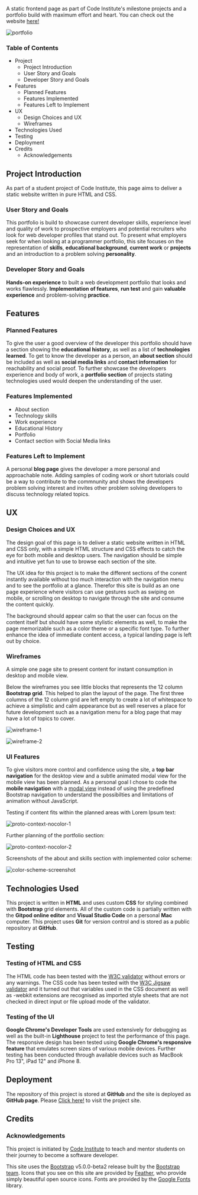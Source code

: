 A static frontend page as part of Code Institute's milestone projects and a portfolio build with maximum effort and heart. You can check out the website [here!](https://theodorcodes.github.io/milestone-project-1/) 

![portfolio](/assets/images/portfolio.png)

### Table of Contents

- Project
    - Project Introduction
    - User Story and Goals
    - Developer Story and Goals
- Features
    -   Planned Features
    -   Features Implemented
    -   Features Left to Implement
- UX
    -   Design Choices and UX
    -   Wireframes
- Technologies Used
- Testing
- Deployment
- Credits
    -   Acknowledgements

## Project Introduction

As part of a student project of Code Institute, this page aims to deliver a static website written in pure HTML and CSS. 

### User Story and Goals

This portfolio is build to showcase current developer skills, experience level and quality of work to prospective employers and potential recruiters who look for web developer profiles that stand out. To present what employers seek for when looking at a programmer portfolio, this site focuses on the representation of **skills**, **educational background**, **current work** or **projects** and an introduction to a problem solving **personality**.

### Developer Story and Goals

**Hands-on experience** to built a web development portfolio that looks and works flawlessly. **Implementation of features**, **run test** and gain **valuable experience** and problem-solving **practice**.

## Features

### Planned Features

To give the user a good overview of the developer this portfolio should have a section showing the **educational history**, as well as a list of **technologies learned**. To get to know the developer as a person, an **about section** should be included as well as **social media links** and **contact information** for reachability and social proof. To further showcase the developers experience and body of work, a **portfolio section** of projects stating technologies used would deepen the understanding of the user.

### Features Implemented

- About section
- Technology skills
- Work experience
- Educational History
- Portfolio
- Contact section with Social Media links

### Features Left to Implement

 A personal **blog page** gives the developer a more personal and approachable note. Adding samples of coding work or short tutorials could be a way to contribute to the commnunity and shows the developers problem solving interest and invites other problem solving developers to discuss technology related topics.

## UX

### Design Choices and UX

The design goal of this page is to deliver a static website written in HTML and CSS only, with a simple HTML structure and CSS effects to catch the eye for both mobile and desktop users. The navigation should be simple and intuitive yet fun to use to browse each section of the site. 

The UX idea for this project is to make the different sections of the conent instantly available without too much interaction with the navigation menu and to see the portfolio at a glance. Therefor this site is build as an one page experience where visitors can use gestures such as swiping on mobile, or scrolling on desktop to navigate through the site and consume the content quickly. 

The background should appear calm so that the user can focus on the content itself but should have some stylistic elements as well, to make the page memorizable such as a color theme or a specific font type. To further enhance the idea of immediate content access, a typical landing page is left out by choice. 



### Wireframes

A simple one page site to present content for instant consumption in desktop and mobile view. 

Below the wireframes you see little blocks that represents the 12 column **Bootstrap grid**. This helped to plan the layout of the page. The first three columns of the 12 column grid are left empty to create a lot of whitespace to achieve a simplistic and calm appearance but as well reserves a place for future development such as a navigation menu for a blog page that may have a lot of topics to cover.

![wireframe-1](/assets/images/wireframe-1.png)

![wireframe-2](/assets/images/wireframe-2.png)



### UI Features

To give visitors more control and confidence using the site, a **top bar navigation** for the desktop view and a subtle animated modal view for the mobile view has been planned. As a personal goal I chose to code the **mobile navigation** with a [modal view](https://www.w3schools.com/cssref/tryit.asp?filename=trycss3_target_modal ) instead of using the predefined Bootstrap navigation to understand the possibilties and limitations of animation without JavaScript.

Testing if content fits within the planned areas with Lorem Ipsum text:

![proto-context-nocolor-1](/assets/images/proto-context-nocolor-1.png)

Further planning of the portfolio section:

![proto-context-nocolor-2](/assets/images/proto-context-nocolor-2.png)

Screenshots of the about and skills section with implemented color scheme:

![color-scheme-screenshot](/assets/images/color-scheme-screenshot.png)





## Technologies Used

This project is written in **HTML** and uses custom **CSS** for styling combined with **Bootstrap** grid elements. 
All of the custom code is partially written with the **Gitpod online editor** and **Visual Studio Code** on a personal **Mac** computer. This project uses **Git** for version control and is stored as a public repository at **GitHub**. 

## Testing

### Testing of HTML and CSS
The HTML code has been tested with the [W3C validator](https://validator.w3.org/) without errors or any warnings. The CSS code has been tested with the [W3C Jigsaw validator](https://jigsaw.w3.org/) and it turned out that variables used in the CSS document as well as -webkit extensions are recognised as imported style sheets that are not checked in direct input or file upload mode of the validator.

### Testing of the UI
**Google Chrome's Developer Tools** are used extensively for debugging as well as the built-in **Lighthouse** project to test the performance of this page. The responsive design has been tested using **Google Chrome's responsive feature** that emulates screen sizes of various mobile devices. Further testing has been conducted through available devices such as MacBook Pro 13", iPad 12" and iPhone 8. 

## Deployment

The repository of this project is stored at **GitHub** and the site is deployed as **GitHub page**. Please <a href="https://theodorcodes.github.io/milestone-project-1/" target="_blank">Click here!</a> to visit the project site.

## Credits

### Acknowledgements

This project is initiated by [Code Institute](https://codeinstitute.net/) to teach and mentor students on their journey to become a software developer.

This site uses the [Bootstrap](https://getbootstrap.com/) v5.0.0-beta2 release built by the [Bootstrap team](https://getbootstrap.com/docs/5.0/about/team/).
Icons that you see on this site are provided by [Feather](https://feathericons.com/), who provide simply beautiful open source icons.
Fonts are provided by the [Google Fonts](https://fonts.google.com/) library.


